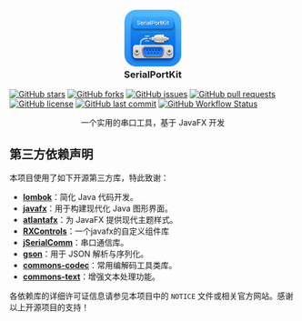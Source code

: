 <h3 align="center">
  <img src="readme/app.png" width="100" height="100" alt="Logo"/><br/>
  SerialPortKit
</h3>

[![GitHub stars](https://img.shields.io/github/stars/yiaobang/SerialPortKit?style=social)](https://github.com/yiaobang/SerialPortKit/stargazers)
[![GitHub forks](https://img.shields.io/github/forks/yiaobang/SerialPortKit?style=social)](https://github.com/yiaobang/SerialPortKit/network/members)
[![GitHub issues](https://img.shields.io/github/issues/yiaobang/SerialPortKit)](https://github.com/yiaobang/SerialPortKit/issues)
[![GitHub pull requests](https://img.shields.io/github/issues-pr/yiaobang/SerialPortKit)](https://github.com/yiaobang/SerialPortKit/pulls)
[![GitHub license](https://img.shields.io/github/license/yiaobang/SerialPortKit)](https://github.com/yiaobang/SerialPortKit/blob/main/LICENSE)
[![GitHub last commit](https://img.shields.io/github/last-commit/yiaobang/SerialPortKit)](https://github.com/yiaobang/SerialPortKit/commits)
[![GitHub Workflow Status](https://img.shields.io/github/actions/workflow/status/yiaobang/SerialPortKit/ci.yml)](https://github.com/yiaobang/SerialPortKit/actions)

<p align="center">
一个实用的串口工具，基于 JavaFX 开发
</p>

## 第三方依赖声明

本项目使用了如下开源第三方库，特此致谢：

- [**lombok**](https://github.com/projectlombok/lombok)：简化 Java 代码开发。
- [**javafx**](https://github.com/openjdk/jfx)：用于构建现代化 Java 图形界面。
- [**atlantafx**](https://github.com/mkpaz/atlantafx)：为 JavaFX 提供现代主题样式。
- [**RXControls**](https://github.com/leewyatt/rxcontrols)：一个javafx的自定义组件库
- [**jSerialComm**](https://github.com/Fazecast/jSerialComm)：串口通信库。
- [**gson**](https://github.com/google/gson)：用于 JSON 解析与序列化。
- [**commons-codec**](https://github.com/apache/commons-codec)：常用编解码工具类库。
- [**commons-text**](https://github.com/apache/commons-text)：增强文本处理功能。

各依赖库的详细许可证信息请参见本项目中的 `NOTICE` 文件或相关官方网站。感谢以上开源项目的支持！